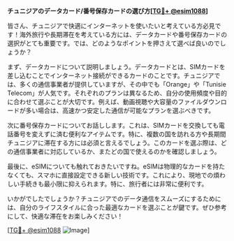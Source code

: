 **チュニジアのデータカード/番号保存カードの選び方[[TG💪+ @esim1088](https://t.me/s/esim1088)]**

皆さん、チュニジアで快適にインターネットを使いたいと考えている方必見です！海外旅行や長期滞在を考えている方には、データカードや番号保存カードの選択がとても重要です。では、どのようなポイントを押さえて選べば良いのでしょうか？

まず、データカードについて説明しましょう。データカードとは、SIMカードを差し込むことでインターネット接続ができるカードのことです。チュニジアでは、多くの通信事業者が提供していますが、その中でも「Orange」や「Tunisie Telecom」が人気です。それぞれのプランは異なるため、自分の使用頻度や目的に合わせて選ぶことが大切です。例えば、動画視聴や大容量のファイルダウンロードが多い場合は、高速かつ安定した通信が可能なプランを選ぶべきです。

次に番号保存カードについてお話しします。これは、SIMカードを交換しても電話番号を変えずに済む便利なアイテムです。特に、複数の国を訪れる方や長期間チュニジアに滞在する方には必須と言えるでしょう。このカードを選ぶ際は、どの通信事業者に対応しているか、またどの国で使えるのかを確認しましょう。

最後に、eSIMについても触れておきたいですね。eSIMは物理的なカードを持たなくても、スマホに直接設定できる新しい技術です。これにより、現地での煩わしい手続きも最小限に抑えられます。特に、旅行者には非常に便利です。

いかがでしたでしょうか？チュニジアでのデータ通信をスムーズにするためには、自分のライフスタイルに合った最適なカードを選ぶことが鍵です。ぜひ参考にして、快適な滞在をお楽しみください！

[[TG💪+ @esim1088](https://t.me/s/esim1088) ![Image](https://i.postimg.cc/Y0z9fWf4/image.png)]